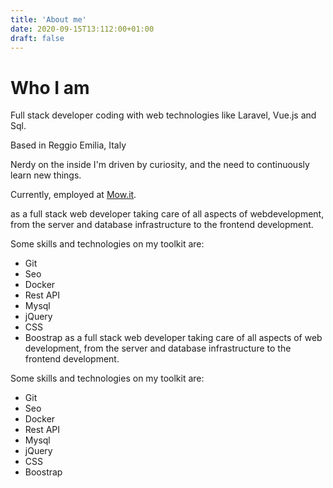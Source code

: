 ```yaml
---
title: 'About me'
date: 2020-09-15T13:112:00+01:00
draft: false
---
```

# Who I am

Full stack developer coding with web technologies like  Laravel, Vue.js and Sql. 

Based in Reggio Emilia, Italy 

Nerdy on the inside I'm driven by curiosity, and the need to continuously learn new things.

Currently, employed at [Mow.it](https://mow.it).

as a full stack web 
 developer taking care of all aspects of webdevelopment, from the
  server and database infrastructure to the frontend development. 
 
 Some skills and technologies on my toolkit are: 
 - Git
 - Seo
 - Docker
 - Rest API
 - Mysql
 - jQuery
 - CSS
 - Boostrap
as a full stack web 
 developer taking care of all aspects of web development, from the
  server and database infrastructure to the frontend development. 
 
 Some skills and technologies on my toolkit are: 
 - Git
 - Seo
 - Docker
 - Rest API
 - Mysql
 - jQuery
 - CSS
 - Boostrap
